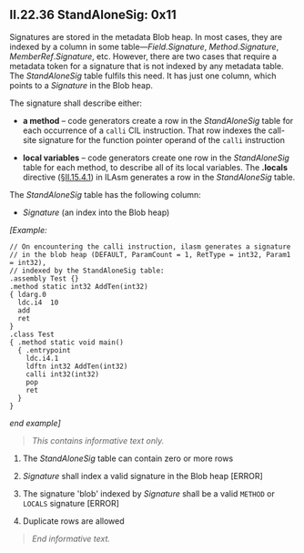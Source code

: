 ## II.22.36 StandAloneSig: 0x11

Signatures are stored in the metadata Blob heap. In most cases, they are indexed by a column in some table&mdash;_Field_._Signature_, _Method_._Signature_, _MemberRef_._Signature_, etc. However, there are two cases that require a metadata token for a signature that is not indexed by any metadata table. The _StandAloneSig_ table fulfils this need. It has just one column, which points to a _Signature_ in the Blob heap.

The signature shall describe either:

 * **a method** &ndash; code generators create a row in the _StandAloneSig_ table for each occurrence of a `calli` CIL instruction. That row indexes the call-site signature for the function pointer operand of the `calli` instruction

 * **local variables** &ndash; code generators create one row in the _StandAloneSig_ table for each method, to describe all of its local variables.  The **.locals** directive (§[II.15.4.1](ii.15.4.1-method-body.md)) in ILAsm generates a row in the _StandAloneSig_ table.

The _StandAloneSig_ table has the following column:

 * _Signature_ (an index into the Blob heap)

_[Example:_

 ```ilasm
 // On encountering the calli instruction, ilasm generates a signature
 // in the blob heap (DEFAULT, ParamCount = 1, RetType = int32, Param1 = int32),
 // indexed by the StandAloneSig table:
 .assembly Test {}
 .method static int32 AddTen(int32)
 { ldarg.0
   ldc.i4  10
   add
   ret
 }
 .class Test
 { .method static void main()
   { .entrypoint
     ldc.i4.1
     ldftn int32 AddTen(int32)
     calli int32(int32)
     pop
     ret
   }
 }
 ```

_end example]_

> _This contains informative text only._

 1. The _StandAloneSig_ table can contain zero or more rows

 2. _Signature_ shall index a valid signature in the Blob heap \[ERROR\]

 3. The signature 'blob' indexed by _Signature_ shall be a valid `METHOD` or `LOCALS` signature \[ERROR\]

 4. Duplicate rows are allowed

> _End informative text._
